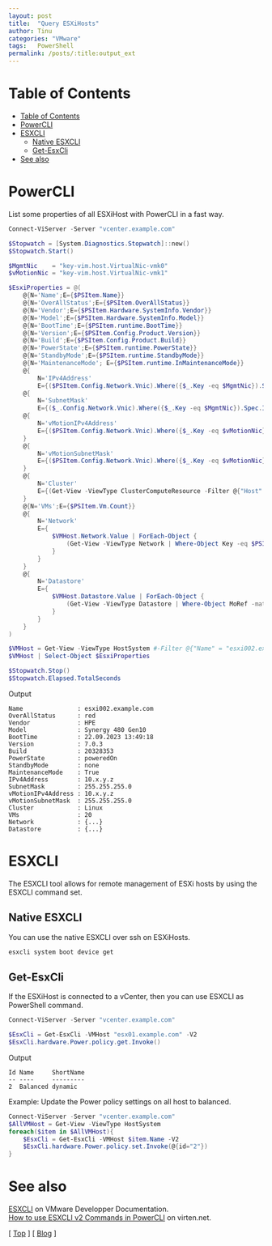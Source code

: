 ```yaml
---
layout: post
title:  "Query ESXiHosts"
author: Tinu
categories: "VMware"
tags:   PowerShell
permalink: /posts/:title:output_ext
---
```


# Table of Contents

<!-- TOC -->

- [Table of Contents](#table-of-contents)
- [PowerCLI](#powercli)
- [ESXCLI](#esxcli)
    - [Native ESXCLI](#native-esxcli)
    - [Get-EsxCli](#get-esxcli)
- [See also](#see-also)

<!-- /TOC -->

# PowerCLI

List some properties of all ESXiHost with PowerCLI in a fast way.

````powershell
Connect-ViServer -Server "vcenter.example.com"

$Stopwatch = [System.Diagnostics.Stopwatch]::new()
$Stopwatch.Start()

$MgmtNic    = "key-vim.host.VirtualNic-vmk0"
$vMotionNic = "key-vim.host.VirtualNic-vmk1"

$EsxiProperties = @(
    @{N='Name';E={$PSItem.Name}}
    @{N='OverAllStatus';E={$PSItem.OverAllStatus}}
    @{N='Vendor';E={$PSItem.Hardware.SystemInfo.Vendor}}
    @{N='Model';E={$PSItem.Hardware.SystemInfo.Model}}
    @{N='BootTime';E={$PSItem.runtime.BootTime}}
    @{N='Version';E={$PSItem.Config.Product.Version}}
    @{N='Build';E={$PSItem.Config.Product.Build}}
    @{N='PowerState';E={$PSItem.runtime.PowerState}}
    @{N='StandbyMode';E={$PSItem.runtime.StandbyMode}}
    @{N='MaintenanceMode'; E={$PSItem.runtime.InMaintenanceMode}}
    @{
        N='IPv4Address'
        E={($PSItem.Config.Network.Vnic).Where({$_.Key -eq $MgmtNic}).Spec.Ip[0].IpAddress}}
    @{
        N='SubnetMask'
        E={($_.Config.Network.Vnic).Where({$_.Key -eq $MgmtNic}).Spec.Ip[0].SubnetMask}}
    @{
        N='vMotionIPv4Address'
        E={($PSItem.Config.Network.Vnic).Where({$_.Key -eq $vMotionNic}).Spec.Ip[0].IpAddress}
    }
    @{
        N='vMotionSubnetMask'
        E={($PSItem.Config.Network.Vnic).Where({$_.Key -eq $vMotionNic}).Spec.Ip[0].SubnetMask}
    }
    @{
        N='Cluster'
        E={(Get-View -ViewType ClusterComputeResource -Filter @{"Host" = $($PSItem.Config.Host.Value)}).Name}
    }
    @{N='VMs';E={$PSItem.Vm.Count}}
    @{
        N='Network'
        E={
            $VMHost.Network.Value | ForEach-Object {
                (Get-View -ViewType Network | Where-Object Key -eq $PSItem).Name
            }
        }
    }
    @{
        N='Datastore'
        E={
            $VMHost.Datastore.Value | ForEach-Object {
                (Get-View -ViewType Datastore | Where-Object MoRef -match $PSItem).Name
            }
        }
    }
)

$VMHost = Get-View -ViewType HostSystem #-Filter @{"Name" = "esxi002.example.com"}
$VMHost | Select-Object $EsxiProperties

$Stopwatch.Stop()
$Stopwatch.Elapsed.TotalSeconds
````

Output

````Text
Name               : esxi002.example.com
OverAllStatus      : red
Vendor             : HPE
Model              : Synergy 480 Gen10
BootTime           : 22.09.2023 13:49:18
Version            : 7.0.3
Build              : 20328353
PowerState         : poweredOn
StandbyMode        : none
MaintenanceMode    : True
IPv4Address        : 10.x.y.z
SubnetMask         : 255.255.255.0
vMotionIPv4Address : 10.x.y.z
vMotionSubnetMask  : 255.255.255.0
Cluster            : Linux
VMs                : 20
Network            : {...}
Datastore          : {...}
````

# ESXCLI

The ESXCLI tool allows for remote management of ESXi hosts by using the ESXCLI command set.

## Native ESXCLI

You can use the native ESXCLI over ssh on ESXiHosts.

````bash
esxcli system boot device get
````

## Get-EsxCli

If the ESXiHost is connected to a vCenter, then you can use ESXCLI as PowerShell command.

````powershell
Connect-ViServer -Server "vcenter.example.com"

$EsxCli = Get-EsxCli -VMHost "esx01.example.com" -V2
$EsxCli.hardware.Power.policy.get.Invoke()
````

Output

````Text
Id Name     ShortName
-- ----     ---------
2  Balanced dynamic
````

Example: Update the Power policy settings on all host to balanced.

````powershell
Connect-ViServer -Server "vcenter.example.com"
$AllVMHost = Get-View -ViewType HostSystem
foreach($item in $AllVMHost){
    $EsxCli = Get-EsxCli -VMHost $item.Name -V2
    $EsxCli.hardware.Power.policy.set.Invoke(@{id="2"})
}
````

# See also

[ESXCLI](https://developer.vmware.com/web/tool/7.0/esxcli) on VMware Developper Documentation.  
[How to use ESXCLI v2 Commands in PowerCLI](https://www.virten.net/2016/11/how-to-use-esxcli-v2-commands-in-powercli/) on virten.net.

[ [Top](#table-of-contents) ] [ [Blog](../categories.html) ]
